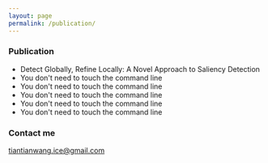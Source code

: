 ```yaml
---
layout: page
permalink: /publication/
---
```


### Publication
- Detect Globally, Refine Locally: A Novel Approach to Saliency Detection
- You don't need to touch the command line
- You don't need to touch the command line
- You don't need to touch the command line
- You don't need to touch the command line
- You don't need to touch the command line

### Contact me

[tiantianwang.ice@gmail.com](mailto:tiantianwang.ice@gmail.com)
